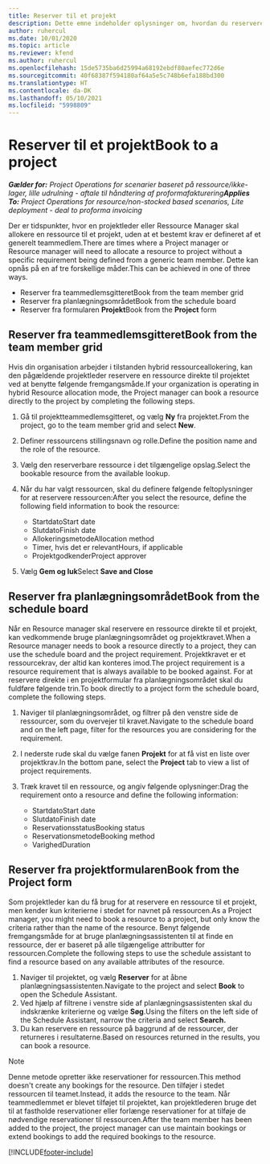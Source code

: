 ```yaml
---
title: Reserver til et projekt
description: Dette emne indeholder oplysninger om, hvordan du reserverer en ressource til et projekt.
author: ruhercul
ms.date: 10/01/2020
ms.topic: article
ms.reviewer: kfend
ms.author: ruhercul
ms.openlocfilehash: 15de5735ba6d25994a68192ebdf80aefec772d6e
ms.sourcegitcommit: 40f68387f594180af64a5e5c748b6efa188bd300
ms.translationtype: HT
ms.contentlocale: da-DK
ms.lasthandoff: 05/10/2021
ms.locfileid: "5998809"
---
```

# <a name="book-to-a-project"></a><span data-ttu-id="5e512-103">Reserver til et projekt</span><span class="sxs-lookup"><span data-stu-id="5e512-103">Book to a project</span></span>

<span data-ttu-id="5e512-104">_**Gælder for:** Project Operations for scenarier baseret på ressource/ikke-lager, lille udrulning - aftale til håndtering af proformafakturering_</span><span class="sxs-lookup"><span data-stu-id="5e512-104">_**Applies To:** Project Operations for resource/non-stocked based scenarios, Lite deployment - deal to proforma invoicing_</span></span>

<span data-ttu-id="5e512-105">Der er tidspunkter, hvor en projektleder eller Ressource Manager skal allokere en ressource til et projekt, uden at et bestemt krav er defineret af et generelt teammedlem.</span><span class="sxs-lookup"><span data-stu-id="5e512-105">There are times where a Project manager or Resource manager will need to allocate a resource to project without a specific requirement being defined from a generic team member.</span></span> <span data-ttu-id="5e512-106">Dette kan opnås på en af tre forskellige måder.</span><span class="sxs-lookup"><span data-stu-id="5e512-106">This can be achieved in one of three ways.</span></span>

- <span data-ttu-id="5e512-107">Reserver fra teammedlemsgitteret</span><span class="sxs-lookup"><span data-stu-id="5e512-107">Book from the team member grid</span></span>
- <span data-ttu-id="5e512-108">Reserver fra planlægningsområdet</span><span class="sxs-lookup"><span data-stu-id="5e512-108">Book from the schedule board</span></span>
- <span data-ttu-id="5e512-109">Reserver fra formularen **Projekt**</span><span class="sxs-lookup"><span data-stu-id="5e512-109">Book from the **Project** form</span></span>

## <a name="book-from-the-team-member-grid"></a><span data-ttu-id="5e512-110">Reserver fra teammedlemsgitteret</span><span class="sxs-lookup"><span data-stu-id="5e512-110">Book from the team member grid</span></span>

<span data-ttu-id="5e512-111">Hvis din organisation arbejder i tilstanden hybrid ressourceallokering, kan den pågældende projektleder reservere en ressource direkte til projektet ved at benytte følgende fremgangsmåde.</span><span class="sxs-lookup"><span data-stu-id="5e512-111">If your organization is operating in hybrid Resource allocation mode, the Project manager can book a resource directly to the project by completing the following steps.</span></span>

1. <span data-ttu-id="5e512-112">Gå til projektteammedlemsgitteret, og vælg **Ny** fra projektet.</span><span class="sxs-lookup"><span data-stu-id="5e512-112">From the project, go to the team member grid and select **New**.</span></span>
2. <span data-ttu-id="5e512-113">Definer ressourcens stillingsnavn og rolle.</span><span class="sxs-lookup"><span data-stu-id="5e512-113">Define the position name and the role of the resource.</span></span>
3. <span data-ttu-id="5e512-114">Vælg den reserverbare ressource i det tilgængelige opslag.</span><span class="sxs-lookup"><span data-stu-id="5e512-114">Select the bookable resource from the available lookup.</span></span>
4. <span data-ttu-id="5e512-115">Når du har valgt ressourcen, skal du definere følgende feltoplysninger for at reservere ressourcen:</span><span class="sxs-lookup"><span data-stu-id="5e512-115">After you select the resource, define the following field information to book the resource:</span></span>

    - <span data-ttu-id="5e512-116">Startdato</span><span class="sxs-lookup"><span data-stu-id="5e512-116">Start date</span></span>
    - <span data-ttu-id="5e512-117">Slutdato</span><span class="sxs-lookup"><span data-stu-id="5e512-117">Finish date</span></span>
    - <span data-ttu-id="5e512-118">Allokeringsmetode</span><span class="sxs-lookup"><span data-stu-id="5e512-118">Allocation method</span></span>
    - <span data-ttu-id="5e512-119">Timer, hvis det er relevant</span><span class="sxs-lookup"><span data-stu-id="5e512-119">Hours, if applicable</span></span>
    - <span data-ttu-id="5e512-120">Projektgodkender</span><span class="sxs-lookup"><span data-stu-id="5e512-120">Project approver</span></span>

6. <span data-ttu-id="5e512-121">Vælg **Gem og luk**</span><span class="sxs-lookup"><span data-stu-id="5e512-121">Select **Save and Close**</span></span>

## <a name="book-from-the-schedule-board"></a><span data-ttu-id="5e512-122">Reserver fra planlægningsområdet</span><span class="sxs-lookup"><span data-stu-id="5e512-122">Book from the schedule board</span></span>

<span data-ttu-id="5e512-123">Når en Resource manager skal reservere en ressource direkte til et projekt, kan vedkommende bruge planlægningsområdet og projektkravet.</span><span class="sxs-lookup"><span data-stu-id="5e512-123">When a Resource manager needs to book a resource directly to a project, they can use the schedule board and the project requirement.</span></span> <span data-ttu-id="5e512-124">Projektkravet er et ressourcekrav, der altid kan konteres imod.</span><span class="sxs-lookup"><span data-stu-id="5e512-124">The project requirement is a resource requirement that is always available to be booked against.</span></span> <span data-ttu-id="5e512-125">For at reservere direkte i en projektformular fra planlægningsområdet skal du fuldføre følgende trin.</span><span class="sxs-lookup"><span data-stu-id="5e512-125">To book directly to a project form the schedule board, complete the following steps.</span></span>

1. <span data-ttu-id="5e512-126">Naviger til planlægningsområdet, og filtrer på den venstre side de ressourcer, som du overvejer til kravet.</span><span class="sxs-lookup"><span data-stu-id="5e512-126">Navigate to the schedule board and on the left page, filter for the resources you are considering for the requirement.</span></span>
2. <span data-ttu-id="5e512-127">I nederste rude skal du vælge fanen **Projekt** for at få vist en liste over projektkrav.</span><span class="sxs-lookup"><span data-stu-id="5e512-127">In the bottom pane, select the **Project** tab to view a list of project requirements.</span></span>
3. <span data-ttu-id="5e512-128">Træk kravet til en ressource, og angiv følgende oplysninger:</span><span class="sxs-lookup"><span data-stu-id="5e512-128">Drag the requirement onto a resource and define the following information:</span></span>

    - <span data-ttu-id="5e512-129">Startdato</span><span class="sxs-lookup"><span data-stu-id="5e512-129">Start date</span></span>
    - <span data-ttu-id="5e512-130">Slutdato</span><span class="sxs-lookup"><span data-stu-id="5e512-130">Finish date</span></span>
    - <span data-ttu-id="5e512-131">Reservationsstatus</span><span class="sxs-lookup"><span data-stu-id="5e512-131">Booking status</span></span>
    - <span data-ttu-id="5e512-132">Reservationsmetode</span><span class="sxs-lookup"><span data-stu-id="5e512-132">Booking method</span></span>
    - <span data-ttu-id="5e512-133">Varighed</span><span class="sxs-lookup"><span data-stu-id="5e512-133">Duration</span></span>

## <a name="book-from-the-project-form"></a><span data-ttu-id="5e512-134">Reserver fra projektformularen</span><span class="sxs-lookup"><span data-stu-id="5e512-134">Book from the Project form</span></span>

<span data-ttu-id="5e512-135">Som projektleder kan du få brug for at reservere en ressource til et projekt, men kender kun kriterierne i stedet for navnet på ressourcen.</span><span class="sxs-lookup"><span data-stu-id="5e512-135">As a Project manager, you might need to book a resource to a project, but only know the criteria rather than the name of the resource.</span></span> <span data-ttu-id="5e512-136">Benyt følgende fremgangsmåde for at bruge planlægningsassistenten til at finde en ressource, der er baseret på alle tilgængelige attributter for ressourcen.</span><span class="sxs-lookup"><span data-stu-id="5e512-136">Complete the following steps to use the schedule assistant to find a resource based on any available attributes of the resource.</span></span> 

1. <span data-ttu-id="5e512-137">Naviger til projektet, og vælg **Reserver** for at åbne planlægningsassistenten.</span><span class="sxs-lookup"><span data-stu-id="5e512-137">Navigate to the project and select **Book** to open the Schedule Assistant.</span></span>
2. <span data-ttu-id="5e512-138">Ved hjælp af filtrene i venstre side af planlægningsassistenten skal du indskrænke kriterierne og vælge **Søg**.</span><span class="sxs-lookup"><span data-stu-id="5e512-138">Using the filters on the left side of the Schedule Assistant, narrow the criteria and select **Search.**</span></span>
3. <span data-ttu-id="5e512-139">Du kan reservere en ressource på baggrund af de ressourcer, der returneres i resultaterne.</span><span class="sxs-lookup"><span data-stu-id="5e512-139">Based on resources returned in the results, you can book a resource.</span></span>

> [!NOTE]
> <span data-ttu-id="5e512-140">Denne metode opretter ikke reservationer for ressourcen.</span><span class="sxs-lookup"><span data-stu-id="5e512-140">This method doesn't create any bookings for the resource.</span></span> <span data-ttu-id="5e512-141">Den tilføjer i stedet ressourcen til teamet.</span><span class="sxs-lookup"><span data-stu-id="5e512-141">Instead, it adds the resource to the team.</span></span> <span data-ttu-id="5e512-142">Når teammedlemmet er blevet tilføjet til projektet, kan projektlederen bruge det til at fastholde reservationer eller forlænge reservationer for at tilføje de nødvendige reservationer til ressourcen.</span><span class="sxs-lookup"><span data-stu-id="5e512-142">After the team member has been added to the project, the project manager can use maintain bookings or extend bookings to add the required bookings to the resource.</span></span>


[!INCLUDE[footer-include](../includes/footer-banner.md)]